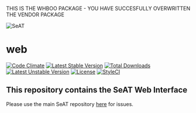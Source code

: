 THIS IS THE WHBOO PACKAGE - YOU HAVE SUCCESFULLY OVERWRITTEN THE VENDOR PACKAGE



![SeAT](http://i.imgur.com/aPPOxSK.png)
# web

[![Code Climate](https://codeclimate.com/github/eveseat/web/badges/gpa.svg)](https://codeclimate.com/github/eveseat/web)
[![Latest Stable Version](https://poser.pugx.org/eveseat/web/v/stable)](https://packagist.org/packages/eveseat/web)
[![Total Downloads](https://poser.pugx.org/eveseat/web/downloads)](https://packagist.org/packages/eveseat/web)
[![Latest Unstable Version](https://poser.pugx.org/eveseat/web/v/unstable)](https://packagist.org/packages/eveseat/web)
[![License](https://poser.pugx.org/eveseat/web/license)](https://packagist.org/packages/eveseat/web)
[![StyleCI](https://styleci.io/repos/43090899/shield?branch=master)](https://styleci.io/repos/43090899)

## This repository contains the SeAT Web Interface
Please use the main SeAT repository [here](https://github.com/eveseat/seat) for issues.
